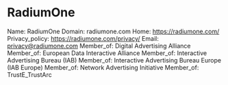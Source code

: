 
# RadiumOne

Name: RadiumOne
Domain: radiumone.com
Home: https://radiumone.com/
Privacy_policy: https://radiumone.com/privacy/
Email: privacy@radiumone.com
Member_of: Digital Advertising Alliance
Member_of: European Data Interactive Alliance
Member_of: Interactive Advertising Bureau (IAB)
Member_of: Interactive Advertising Bureau Europe (IAB Europe)
Member_of: Network Advertising Initiative
Member_of: TrustE_TrustArc
